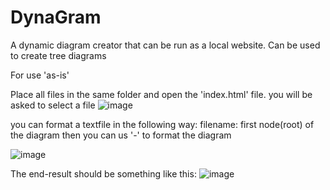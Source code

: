 # DynaGram
A dynamic diagram creator that can be run as a local website. Can be used to create tree diagrams

For use 'as-is'

Place all files in the same folder and open the 'index.html' file. 
you will be asked to select a file
![image](https://github.com/PiMo131/DynaGram/assets/32663614/1bfe22dc-d9f0-4251-9581-74b224b6545d)

you can format a textfile in the following way:
filename: first node(root) of the diagram
then you can us '-' to format the diagram

![image](https://github.com/PiMo131/DynaGram/assets/32663614/e649fe99-db70-4d12-830d-f01fffe16b3d)

The end-result should be something like this:
![image](https://github.com/PiMo131/DynaGram/assets/32663614/6b35b24c-f3a2-4740-a4ab-26b2fda4689e)


